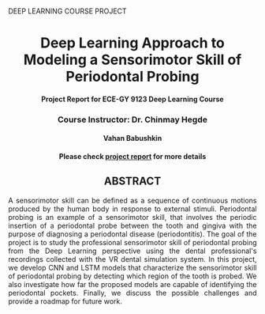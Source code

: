 # 
DEEP LEARNING COURSE PROJECT
<div align="center"> 
  

# Deep Learning Approach to Modeling a Sensorimotor Skill of Periodontal Probing 

#### Project  Report  for  ECE-GY 9123 Deep  Learning Course


### Course  Instructor:  Dr. Chinmay Hegde

#### Vahan Babushkin


#### Please check [project report](https://github.com/vbabushkin/ECE-GY-9123_DEEP_LEARNING/blob/main/REPORT/PROJECT_REPORT.pdf) for more details



## ABSTRACT
</div>
<div align="justify"> 
A sensorimotor skill can be defined as a sequence of continuous motions produced by the human body in response to external stimuli. Periodontal probing is an example of a sensorimotor skill, that involves the periodic insertion of a periodontal probe between the tooth and gingiva with the purpose of diagnosing a periodontal disease (periodontitis). The goal of the project is to study the professional sensorimotor skill of periodontal probing from the Deep Learning perspective using the dental professional's recordings collected with the VR dental simulation system. In this project, we develop CNN and LSTM models that characterize the sensorimotor skill of periodontal probing by detecting which region of the tooth is probed. We also investigate how far the proposed models are capable of identifying the periodontal pockets. Finally, we discuss the possible challenges and provide a roadmap for future work.
</div>

<div align="center"> 
 
